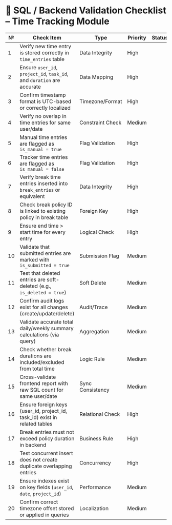 # 🧩 SQL / Backend Validation Checklist – Time Tracking Module

| №  | Check Item                                                                 | Type             | Priority | Status |
|----|----------------------------------------------------------------------------|------------------|----------|--------|
| 1  | Verify new time entry is stored correctly in `time_entries` table          | Data Integrity   | High     |        |
| 2  | Ensure `user_id`, `project_id`, `task_id`, and `duration` are accurate     | Data Mapping     | High     |        |
| 3  | Confirm timestamp format is UTC-based or correctly localized               | Timezone/Format  | High     |        |
| 4  | Verify no overlap in time entries for same user/date                       | Constraint Check | Medium   |        |
| 5  | Manual time entries are flagged as `is_manual = true`                      | Flag Validation  | High     |        |
| 6  | Tracker time entries are flagged as `is_manual = false`                    | Flag Validation  | High     |        |
| 7  | Verify break time entries inserted into `break_entries` or equivalent      | Data Integrity   | High     |        |
| 8  | Check break policy ID is linked to existing policy in break table          | Foreign Key      | High     |        |
| 9  | Ensure end time > start time for every entry                               | Logical Check    | High     |        |
| 10 | Validate that submitted entries are marked with `is_submitted = true`      | Submission Flag  | Medium   |        |
| 11 | Test that deleted entries are soft-deleted (e.g., `is_deleted = true`)     | Soft Delete      | Medium   |        |
| 12 | Confirm audit logs exist for all changes (create/update/delete)            | Audit/Trace      | Medium   |        |
| 13 | Validate accurate total daily/weekly summary calculations (via query)      | Aggregation      | Medium   |        |
| 14 | Check whether break durations are included/excluded from total time        | Logic Rule       | Medium   |        |
| 15 | Cross-validate frontend report with raw SQL count for same user/date       | Sync Consistency | Medium   |        |
| 16 | Ensure foreign keys (user_id, project_id, task_id) exist in related tables | Relational Check | High     |        |
| 17 | Break entries must not exceed policy duration in backend                   | Business Rule    | High     |        |
| 18 | Test concurrent insert does not create duplicate overlapping entries       | Concurrency      | High     |        |
| 19 | Ensure indexes exist on key fields (`user_id`, `date`, `project_id`)       | Performance      | Medium   |        |
| 20 | Confirm correct timezone offset stored or applied in queries               | Localization     | Medium   |        |